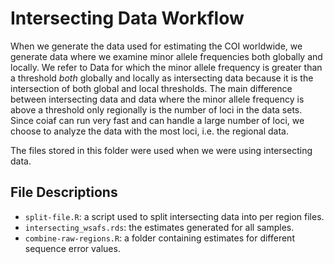 # Intersecting Data Workflow

When we generate the data used for estimating the COI worldwide, we generate
data where we examine minor allele frequencies both globally and locally. We
refer to Data for which the minor allele frequency is greater than a threshold
_both_ globally and locally as intersecting data because it is the intersection
of both global and local thresholds. The main difference between intersecting
data and data where the minor allele frequency is above a threshold only
regionally is the number of loci in the data sets. Since coiaf can run very fast
and can handle a large number of loci, we choose to analyze the data with the
most loci, i.e. the regional data.

The files stored in this folder were used when we were using intersecting data.

## File Descriptions

- `split-file.R`: a script used to split intersecting data into per region
  files.
- `intersecting_wsafs.rds`: the estimates generated for all samples.
- `combine-raw-regions.R`: a folder containing estimates for different sequence
  error values.
